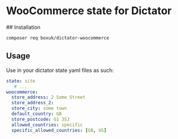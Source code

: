 # WooCommerce state for Dictator

## Installation

`composer req boxuk/dictator-woocommerce`

## Usage

Use in your dictator state yaml files as such:

```yaml
state: site
   # ...
woocommerce:
  store_address: 2 Some Street
  store_address_2:
  store_city: some town
  default_country: GB
  store_postcode: G1 3SJ
  allowed_countries: specific
  specific_allowed_countries: [GB, US]
```
